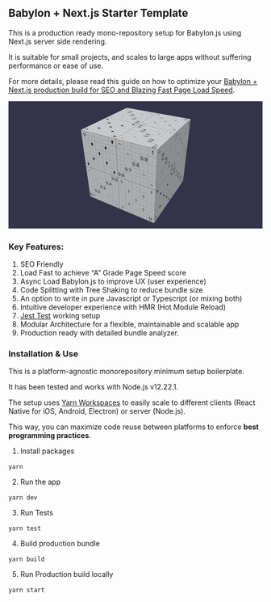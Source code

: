 ## Babylon + Next.js Starter Template

This is a production ready mono-repository setup for Babylon.js using Next.js server side rendering.

It is suitable for small projects, and scales to large apps without suffering performance or ease of use.

For more details, please read this guide on how to optimize your 
[Babylon + Next.js production build for SEO and Blazing Fast Page Load Speed](https://3designer.app/best/babylon-nextjs-setup).

![ui](./repos/web/public/images/scene.jpg)


### Key Features:

1. SEO Friendly
2. Load Fast to achieve “A” Grade Page Speed score
3. Async Load Babylon.js to improve UX (user experience)
4. Code Splitting with Tree Shaking to reduce bundle size
5. An option to write in pure Javascript or Typescript (or mixing both)
6. Intuitive developer experience with HMR (Hot Module Reload)
7. [Jest Test](https://jestjs.io/) working setup
8. Modular Architecture for a flexible, maintainable and scalable app
9. Production ready with detailed bundle analyzer.


### Installation & Use

This is a platform-agnostic monorepository minimum setup boilerplate.

It has been tested and works with Node.js v12.22.1.

The setup uses [Yarn Workspaces](https://classic.yarnpkg.com/lang/en/docs/workspaces/) to easily scale to different clients (React Native for iOS, Android, Electron) or server (Node.js).

This way, you can maximize code reuse between platforms to enforce **best programming practices**.

1. Install packages
```shell
yarn
```

2. Run the app
```shell
yarn dev
```

3. Run Tests
```shell
yarn test
```

4. Build production bundle
```shell
yarn build
```

5. Run Production build locally
```shell
yarn start
```
